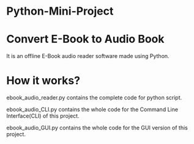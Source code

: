 # Python-Mini-Project

# Convert E-Book to Audio Book
It is an offline E-Book audio reader software made using Python.


# How it works?
ebook_audio_reader.py contains the complete code for python script.

ebook_audio_CLI.py contains the whole code for the Command Line Interface(CLI) of this project.

ebook_audio_GUI.py contains the whole code for the GUI version of this project.
